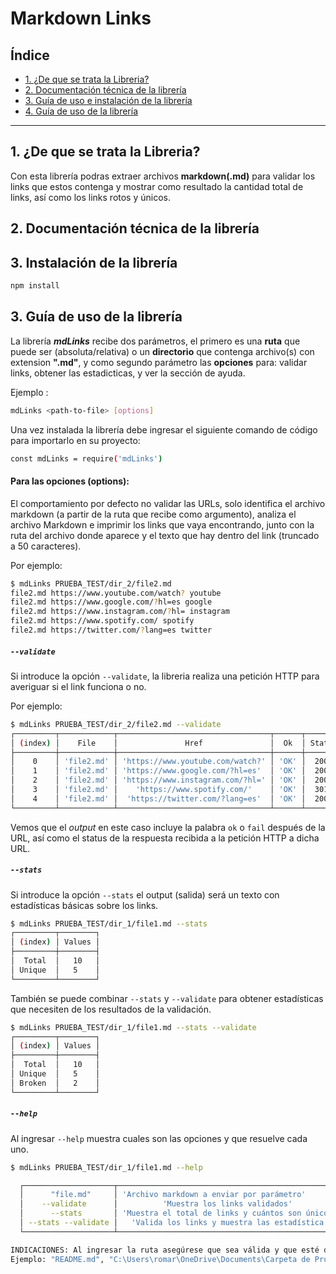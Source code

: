 # Markdown Links

## Índice

* [1. ¿De que se trata la Libreria?](#1-Libreria)
* [2. Documentación técnica de la librería](#2-Documentación_técnica)
* [3. Guía de uso e instalación de la librería](#3-Guía_de_uso_e_instalación_de_la_librería)
* [4. Guía de uso de la librería](#4-Guía_de_uso_de_la_librería)

***
## 1. ¿De que se trata la Libreria?

Con esta librería podras extraer archivos **markdown(.md)** para validar los links que estos contenga y mostrar como resultado la cantidad total de links, así como los links rotos y únicos.

## 2. Documentación técnica de la librería


## 3. Instalación de la librería

```sh
npm install
```

## 3. Guía de uso de la librería

La librería ***mdLinks*** recibe dos parámetros, el primero es una **ruta** que puede ser (absoluta/relativa) o  un **directorio** que contenga archivo(s) con extension **".md"**, y como segundo parámetro las **opciones** para: validar links, obtener las estadicticas, y ver la sección de ayuda. 

Ejemplo : 
```sh 
mdLinks <path-to-file> [options]
```

Una vez instalada la librería debe ingresar el siguiente comando de código para importarlo en su proyecto:

```sh 
const mdLinks = require('mdLinks')
```

#### Para las opciones (options):

El comportamiento por defecto no validar las URLs, solo identifica el archivo markdown (a partir de la ruta que recibe como argumento), analiza el archivo Markdown e imprimir los links que vaya encontrando, junto con la ruta del archivo donde aparece y el texto que hay dentro del link (truncado a 50 caracteres).

Por ejemplo:

```sh
$ mdLinks PRUEBA_TEST/dir_2/file2.md 
file2.md https://www.youtube.com/watch? youtube
file2.md https://www.google.com/?hl=es google
file2.md https://www.instagram.com/?hl= instagram
file2.md https://www.spotify.com/ spotify
file2.md https://twitter.com/?lang=es twitter
```
##### `--validate`

Si introduce la opción `--validate`, la libreria realiza una petición HTTP para
averiguar si el link funciona o no. 

Por ejemplo:

```sh
$ mdLinks PRUEBA_TEST/dir_2/file2.md --validate
┌─────────┬────────────┬──────────────────────────────────┬──────┬────────┬─────────────┐
│ (index) │    File    │               Href               │  Ok  │ Status │    Text     │
├─────────┼────────────┼──────────────────────────────────┼──────┼────────┼─────────────┤
│    0    │ 'file2.md' │ 'https://www.youtube.com/watch?' │ 'OK' │  200   │  'youtube'  │
│    1    │ 'file2.md' │ 'https://www.google.com/?hl=es'  │ 'OK' │  200   │  'google'   │
│    2    │ 'file2.md' │ 'https://www.instagram.com/?hl=' │ 'OK' │  200   │ 'instagram' │
│    3    │ 'file2.md' │    'https://www.spotify.com/'    │ 'OK' │  301   │  'spotify'  │
│    4    │ 'file2.md' │  'https://twitter.com/?lang=es'  │ 'OK' │  200   │  'twitter'  │
└─────────┴────────────┴──────────────────────────────────┴──────┴────────┴─────────────┘
```

Vemos que el _output_ en este caso incluye la palabra `ok` o `fail` después de
la URL, así como el status de la respuesta recibida a la petición HTTP a dicha
URL.

##### `--stats`

Si introduce la opción `--stats` el output (salida) será un texto con estadísticas
básicas sobre los links.

```sh
$ mdLinks PRUEBA_TEST/dir_1/file1.md --stats
┌─────────┬────────┐
│ (index) │ Values │
├─────────┼────────┤
│  Total  │   10   │
│ Unique  │   5    │
└─────────┴────────┘
```

También se puede combinar `--stats` y `--validate` para obtener estadísticas que
necesiten de los resultados de la validación.

```sh
$ mdLinks PRUEBA_TEST/dir_1/file1.md --stats --validate
┌─────────┬────────┐
│ (index) │ Values │
├─────────┼────────┤
│  Total  │   10   │
│ Unique  │   5    │
│ Broken  │   2    │
└─────────┴────────┘
```

##### `--help`

Al ingresar `--help` muestra cuales son las opciones y que resuelve cada uno.

```sh
$ mdLinks PRUEBA_TEST/dir_1/file1.md --help

  ┌────────────────────┬──────────────────────────────────────────────────┐
  │      "file.md"     │ 'Archivo markdown a enviar por parámetro'        │
  │    --validate      │          'Muestra los links validados'           │
  │      --stats       │ 'Muestra el total de links y cuántos son únicos' │
  │ --stats --validate │   'Valida los links y muestra las estadística'   │
  └────────────────────┴──────────────────────────────────────────────────┘

INDICACIONES: Al ingresar la ruta asegúrese que sea válida y que esté dentro de comillas.
Ejemplo: "README.md", "C:\Users\romar\OneDrive\Documents\Carpeta de Prueba de directorio".
```

